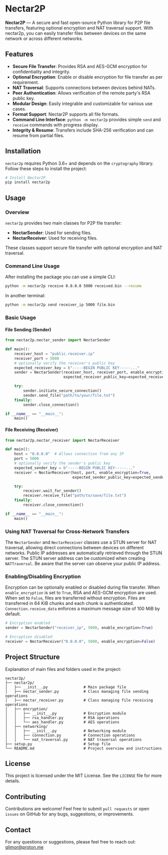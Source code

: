 
# Nectar2P

**Nectar2P** — A secure and fast open-source Python library for P2P file transfers, featuring optional encryption and NAT traversal support. With nectar2p, you can easily transfer files between devices on the same network or across different networks.

## Features

- **Secure File Transfer**: Provides RSA and AES-GCM encryption for confidentiality and integrity.
- **Optional Encryption**: Enable or disable encryption for file transfer as per requirement.
- **NAT Traversal**: Supports connections between devices behind NATs.
- **Peer Authentication**: Allows verification of the remote party's RSA public key.
- **Modular Design**: Easily integrable and customizable for various use cases.
- **Format Support**: Nectar2P supports all file formats.
- **Command Line Interface**: `python -m nectar2p` provides simple `send` and `receive` commands with progress display.
- **Integrity & Resume**: Transfers include SHA-256 verification and can resume from partial files.

## Installation

`nectar2p` requires Python 3.6+ and depends on the `cryptography` library. Follow these steps to install the project:

```bash
# Install Nectar2P
pip install nectar2p
```

## Usage

### Overview

`nectar2p` provides two main classes for P2P file transfer:
- **NectarSender**: Used for sending files.
- **NectarReceiver**: Used for receiving files.

These classes support secure file transfer with optional encryption and NAT traversal.

### Command Line Usage

After installing the package you can use a simple CLI:

```bash
python -m nectar2p receive 0.0.0.0 5000 received.bin --resume
```

In another terminal:

```bash
python -m nectar2p send receiver_ip 5000 file.bin
```

### Basic Usage

#### File Sending (Sender)

```python
from nectar2p.nectar_sender import NectarSender

def main():
    receiver_host = "public.receiver.ip"
    receiver_port = 5000
    # optionally verify the receiver's public key
    expected_receiver_key = b"-----BEGIN PUBLIC KEY-----..."
    sender = NectarSender(receiver_host, receiver_port, enable_encryption=True,
                          expected_receiver_public_key=expected_receiver_key)

    try:
        sender.initiate_secure_connection()
        sender.send_file("path/to/your/file.txt")
    finally:
        sender.close_connection()

if __name__ == "__main__":
    main()
```

#### File Receiving (Receiver)

```python
from nectar2p.nectar_receiver import NectarReceiver

def main():
    host = "0.0.0.0"  # Allows connection from any IP
    port = 5000
    # optionally verify the sender's public key
    expected_sender_key = b"-----BEGIN PUBLIC KEY-----..."
    receiver = NectarReceiver(host, port, enable_encryption=True,
                              expected_sender_public_key=expected_sender_key)

    try:
        receiver.wait_for_sender()
        receiver.receive_file("path/to/save/file.txt")
    finally:
        receiver.close_connection()

if __name__ == "__main__":
    main()
```

### Using NAT Traversal for Cross-Network Transfers

The `NectarSender` and `NectarReceiver` classes use a STUN server for NAT traversal, allowing direct connections between devices on different networks. Public IP addresses are automatically retrieved through the STUN server.
The STUN server address can be customized when creating `NATTraversal`. Be aware that the server can observe your public IP address.

### Enabling/Disabling Encryption

Encryption can be optionally enabled or disabled during file transfer. When `enable_encryption` is set to `True`, RSA and AES-GCM encryption are used. When set to `False`, files are transferred without encryption. Files are transferred in 64&nbsp;KiB chunks and each chunk is authenticated. `Connection.receive_data` enforces a maximum message size of 100&nbsp;MiB by default.

```python
# Encryption enabled
sender = NectarSender("receiver_ip", 5000, enable_encryption=True)

# Encryption disabled
receiver = NectarReceiver("0.0.0.0", 5000, enable_encryption=False)
```

## Project Structure

Explanation of main files and folders used in the project:

```
nectar2p/
├── nectar2p/
│   ├── __init__.py                # Main package file
│   ├── nectar_sender.py           # Class managing file sending operations
│   ├── nectar_receiver.py         # Class managing file receiving operations
│   ├── encryption/
│   │   ├── __init__.py            # Encryption module
│   │   ├── rsa_handler.py         # RSA operations
│   │   └── aes_handler.py         # AES operations
│   ├── networking/
│   │   ├── __init__.py            # Networking module
│   │   ├── connection.py          # Connection operations
│   │   └── nat_traversal.py       # NAT traversal operations
├── setup.py                       # Setup file
└── README.md                      # Project overview and instructions
```

## License

This project is licensed under the MIT License. See the `LICENSE` file for more details.

## Contributing

Contributions are welcome! Feel free to submit `pull requests` or open `issues` on GitHub for any bugs, suggestions, or improvements.

## Contact

For any questions or suggestions, please feel free to reach out: [glimor@proton.me](mailto:glimor@proton.me)

